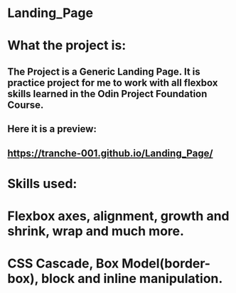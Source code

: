 # Landing_Page
# What the project is:
## The Project is a Generic Landing Page. It is  practice project for me to work with all flexbox skills learned in the Odin Project Foundation Course.
## Here it is a preview:
## https://tranche-001.github.io/Landing_Page/

# Skills used: 
# Flexbox axes, alignment, growth and shrink, wrap and much more.
# CSS Cascade, Box Model(border-box), block and inline manipulation.